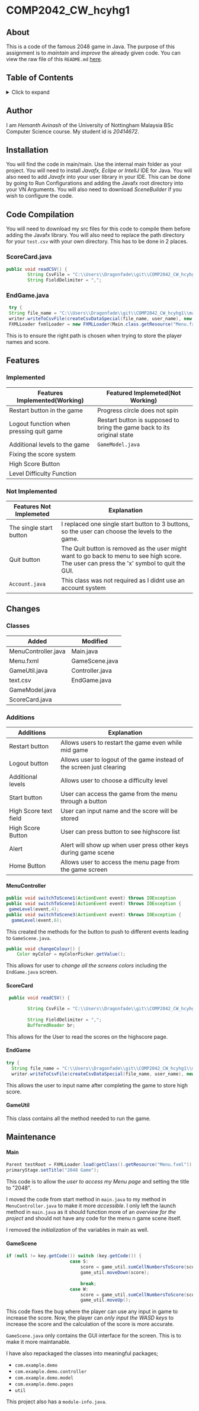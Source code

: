 # COMP2042_CW_hcyhg1
## About
This is a code of the famous 2048 game in Java. The purpose of this assignment is to *maintain* and *improve* the already given code. You can view the raw file of this `README.md` [here](https://raw.githubusercontent.com/Hemanth-Avinash/COMP2042_CW_hcyhg1/main/README.md?token=GHSAT0AAAAAAB3DNFL4VHKLZZMONL7QBSNMY4Z5SWA).
## Table of Contents
<!-- ⛔️ MD-MAGIC-EXAMPLE:START (TOC:collapse=true&collapseText=Click to expand) -->
<details>
<summary>Click to expand</summary>
  
 - [About](#about)
 - [Author](#author)
 - [Installation](#installation)
 - [Code Compilation](#code-compilation)
 - [Features](#features)
    - [Implemented](#implemented)
    - [Not Implemented](#not-implemented)
 - [Changes](#changes)
    - [Classes](#classes)
    - [Additions](#additions)
      - [MenuController](#menucontroller)
      - [ScoreCard](#scorecard)
      - [EndGame](#endgame)
      - [GameUtil](#gameutil)
    - [Maintenance](#maintenance)
      - [Main](#main)
      - [GameScene](#gamescene)
 </details>
<!-- ⛔️ MD-MAGIC-EXAMPLE:END --> 

## Author
I am *Hemanth Avinash* of the University of Nottingham Malaysia BSc Computer Science course. My student id is *20414672*.
## Installation
You will find the code in main/main. Use the internal main folder as your project. 
You will need to install *Javafx, Eclipe or IntellJ* IDE for Java. You will also need to add *Javafx* into your user library in your IDE. This can be done by going to Run Configurations and adding the Javafx root directory into your VN Arguments. You will also need to download *SceneBuilder* if you wish to configure the code.
## Code Compilation 
You will need to download my src files for this code to compile them before adding the Javafx library. You will also need to replace the path directory for your `test.csv` with your own directory. This has to be done in 2 places.
### ScoreCard.java
```java
public void readCSV() {
        String CsvFile = "C:\\Users\\Dragonfade\\git\\COMP2042_CW_hcyhg1\\main\\java\\com\\example\\demo\\pages\\test.csv";
        String FieldDelimiter = ",";
```
### EndGame.java
```java
 try {
 String file_name = "C:\\Users\\Dragonfade\\git\\COMP2042_CW_hcyhg1\\main\\java\\com\\example\\demo\\pages\\test.csv";
 writer.writeToCsvFile(createCsvDataSpecial(file_name, user_name), new File(file_name));
 FXMLLoader fxmlLoader = new FXMLLoader(Main.class.getResource("Menu.fxml"));
```
This is to ensure the right path is chosen when trying to store the player names and score.
## Features
### Implemented
Features Implemented(Working) | Featured Implemeted(Not Working)
-------------------- | -------------------------------
Restart button in the game | Progress circle does not spin
Logout function when pressing quit game | Restart button is supposed to bring the game back to its original state
Additional levels to the game | `GameModel.java`
Fixing the score system | 
High Score Button |
Level Difficulty Function |
### Not Implemented
Features Not Implemeted | Explanation
----------------------- | -----------
The single start button | I replaced one single start button to 3 buttons, so the user can choose the levels to the game.
Quit button | The Quit button is removed as the user might want to go back to menu to see high score. The user can press the 'x' symbol to quit the GUI.
`Account.java` | This class was not required as I didnt use an account system
## Changes
### Classes
| Added | Modified |
| ----- | -------- |
| MenuController.java | Main.java |
| Menu.fxml | GameScene.java |
| GameUtil.java | Controller.java |
| text.csv | EndGame.java |
| GameModel.java | |
| ScoreCard.java | |

### Additions
Additions | Explanation
--------- | -----------
Restart button | Allows users to restart the game even while mid game
Logout button | Allows user to logout of the game instead of the screen just clearing
Additional levels | Allows user to choose a difficulty level 
Start button | User can access the game from the menu through a button
High Score text field | User can input name and the score will be stored
High Score Button | User can press button to see highscore list
Alert | Alert will show up when user press other keys during game scene
Home Button | Allows user to access the menu page from the game screen

#### MenuController
```java
public void switchToScene1(ActionEvent event) throws IOException
public void switchToScene1(ActionEvent event) throws IOException {
 gameLevel(event,4);
public void switchToScene3(ActionEvent event) throws IOException {
  gameLevel(event,6);
```
This created the methods for the button to push to different events leading to `GameScene.java`.
```java
public void changeColour() {
    Color myColor = myColorPicker.getValue();
```
This allows for user to *change all the screens colors* including the `EndGame.java` screen.
#### ScoreCard
```java
 public void readCSV() {

        String CsvFile = "C:\\Users\\Dragonfade\\git\\COMP2042_CW_hcyhg1\\main\\java\\com\\example\\demo\\pages\\test.csv";
        
        String FieldDelimiter = ",";
        BufferedReader br;
```
This allows for the User to read the scores on the highscore page.
#### EndGame
```java
try {
  String file_name = "C:\\Users\\Dragonfade\\git\\COMP2042_CW_hcyhg1\\main\\java\\com\\example\\demo\\pages\\test.csv";
  writer.writeToCsvFile(createCsvDataSpecial(file_name, user_name), new File(file_name));
```
This allows the user to input name after completing the game to store high score.
#### GameUtil
This class contains all the method needed to run the game.
## Maintenance 
#### Main
```java
Parent testRoot = FXMLLoader.load(getClass().getResource("Menu.fxml"));
primaryStage.setTitle("2048 Game");
```
This code is to allow the *user to access my Menu page* and setting the title to "2048". 

I moved the code from start method in `main.java` to my method in `MenuController.java` to make it more *accessible*. I only left the launch method in `main.java` as it should function more of an *overview for the project* and should not have any code for the menu n game scene itself.

I removed the *initialization* of the variables in main as well.
#### GameScene
```java
if (null != key.getCode()) switch (key.getCode()) {
                        case S:
                            score = game_util.sumCellNumbersToScore(score);
                            game_util.moveDown(score);
                            
                            break;
                        case W:
                            score = game_util.sumCellNumbersToScore(score);
                            game_util.moveUp();

```
This code fixes the bug where the player can use any input in game to increase the score. Now, the player can *only input the WASD keys* to increase the score and the calculation of the score is more accurate.

`GameScene.java` only contains the GUI interface for the screen. This is to make it more maintanable.

I have also repackaged the classes into meaningful packages; 
* `com.example.demo`
* `com.example.demo.controller`
* `com.example.demo.model`
* `com.example.demo.pages`
* `util`

This project also has a `module-info.java`.





      
     

